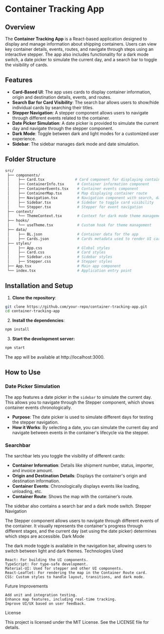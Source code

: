 # Container Tracking App

## Overview

The **Container Tracking App** is a React-based application designed to display and manage information about shipping containers. Users can view key container details, events, routes, and navigate through steps using an interactive stepper. The app also includes functionality for a dark mode switch, a date picker to simulate the current day, and a search bar to toggle the visibility of cards.

## Features

- **Card-Based UI**: The app uses cards to display container information, origin and destination details, events, and routes.
- **Search Bar for Card Visibility**: The search bar allows users to show/hide individual cards by searching their titles.
- **Stepper Navigation**: A stepper component allows users to navigate through different events related to the container.
- **Date Picker Simulation**: A date picker is provided to simulate the current day and navigate through the stepper component.
- **Dark Mode**: Toggle between dark and light modes for a customized user experience.
- **Sidebar**: The sidebar manages dark mode and date simulation.

## Folder Structure

```bash
src/
 ├── components/
 │    ├── Card.tsx              # Card component for displaying container information
 │    ├── ContainerInfo.tsx      # Container information component
 │    ├── ContainerEvents.tsx    # Container events component
 │    ├── ContainerMap.tsx       # Map displaying container route
 │    ├── Navigation.tsx         # Navigation component with search, dark mode, and date picker
 │    ├── Sidebar.tsx            # Sidebar to toggle card visibility
 │    └── Stepper.tsx            # Stepper for event navigation
 ├── context/
 │    └── ThemeContext.tsx       # Context for dark mode theme management
 ├── hooks/
 │    └── useTheme.tsx           # Custom hook for theme management
 ├── data/
 │    ├── BL.json                # Container data for the app
 │    ├── Cards.json             # Cards metadata used to render UI cards
 ├── styles/
 │    ├── App.css                # Global styles
 │    ├── Card.css               # Card styles
 │    ├── Sidebar.css            # Sidebar styles
 │    ├── Stepper.css            # Stepper styles
 ├── App.tsx                     # Main app component
 └── index.tsx                   # Application entry point
```

## Installation and Setup

1. **Clone the repository**:
```bash
git clone https://github.com/your-repo/container-tracking-app.git
cd container-tracking-app
```

2. **Install the dependencies**:

```bash
npm install
```

3. **Start the development server:**

```bash
npm start
```

The app will be available at http://localhost:3000.

## How to Use
### Date Picker Simulation

The app features a date picker in the `sidebar` to simulate the current day. This allows you to navigate through the Stepper component, which shows container events chronologically.

- **Purpose**: The date picker is used to simulate different days for testing the stepper navigation.
- **How it Works**: By selecting a date, you can simulate the current day and navigate between events in the container's lifecycle via the stepper.

### Searchbar

The sarchbar lets you toggle the visibility of different cards:

- **Container Information**: Details like shipment number, status, importer, and invoice amount.
- **Origin and Destination Details**: Displays the container's origin and destination information.
- **Container Events**: Chronologically displays events like loading, unloading, etc.
- **Container Route**: Shows the map with the container’s route.

The sidebar also contains a search bar and a dark mode switch.
Stepper Navigation

The Stepper component allows users to navigate through different events of the container. It visually represents the container's progress through different stages, and the current day (set using the date picker) determines which steps are accessible.
Dark Mode

The dark mode toggle is available in the navigation bar, allowing users to switch between light and dark themes.
Technologies Used

    React: For building the UI components.
    TypeScript: For type-safe development.
    Material-UI: Used for stepper and other UI components.
    React-Leaflet: For rendering the map in the Container Route card.
    CSS: Custom styles to handle layout, transitions, and dark mode.

Future Improvements

    Add unit and integration testing.
    Enhance map features, including real-time tracking.
    Improve UI/UX based on user feedback.

License

This project is licensed under the MIT License. See the LICENSE file for details.
